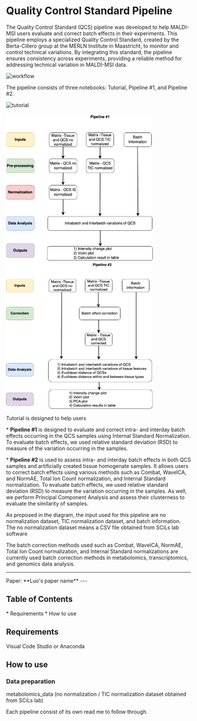 <h1>Quality Control Standard Pipeline</h1>
<p>The Quality Control Standard (QCS) pipeline was developed to help MALDI-MSI users evaluate and correct batch effects in their experiments. This pipeline employs a specialized Quality Control Standard, created by the Berta-Cillero group at the MERLN Institute in Maastricht, to monitor and control technical variations. By integrating this standard, the pipeline ensures consistency across experiments, providing a reliable method for addressing technical variation in MALDI-MSI data.</p>

![workflow]()

<p>The pipeline consists of three notebooks: Tutorial, Pipeline #1, and Pipeline #2.</p>

![tutorial]()

<img src="images/pipeline1.drawio.png" alt="pipeline1 drawio" height="400" width="400"/>

<img src="images/pipeline.drawio.png" alt="pipeline1 drawio" height="400" width="400"/>

<p>Tutorial is designed to help users  </p>

<p>* <b>Pipeline #1</b> is designed to evaluate and correct intra- and interday batch effects occurring in the QCS samples using Internal Standard Normalization. To evaluate batch effects, we used relative standard deviation (RSD) to measure of the variation occurring in the samples.</p>

<p>* <b>Pipeline #2</b> is used to assess intra- and interday batch effects in both QCS samples and artificially created tissue homogenate samples. It allows users to correct batch effects using various methods such as Combat, WaveICA, and NormAE, Total Ion Count normalization, and Internal Standard normalization. To evaluate batch effects, we used relative standard deviation (RSD) to measure the variation occurring in the samples. As well, we perform Principal Component Analysis and assess their clusterness to evaluate the similarity of samples.</p> 

<p> As proposed in the diagram, the input used for this pipeline are no normalization dataset, TIC normalization dataset, and batch information. The no normalization dataset means a CSV file obtained from SCiLs lab software </p>

<p> The batch correction methods used such as Combat, WaveICA, NormAE, Total Ion Count normalization, and Internal Standard normalizations are currently used batch correction methods in metabolomics, transcriptomics, and genomics data analysis. <p>

--- 
<p> Paper: **Luo's paper name**
--- 
<h2>Table of Contents</h2> 
  * Requirements
  * How to use

<h2>Requirements</h2>
<p>Visual Code Studio or Anaconda </p>

<h2>How to use</h2>
<h3>Data preparation</h3>
<p>metabolomics_data (no normalization / TIC normalization dataset obtained from SCiLs lab)</p>


<p>Each pipeline consist of its own read me to follow through.<p>


